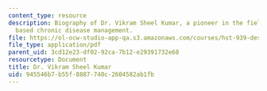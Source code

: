 ```yaml
---
content_type: resource
description: Biography of Dr. Vikram Sheel Kumar, a pioneer in the field of community
  based chronic disease management.
file: https://ol-ocw-studio-app-qa.s3.amazonaws.com/courses/hst-939-designing-and-sustaining-technology-innovation-for-global-health-practice-spring-2008/945546b7b55f8887740c2604582ab1fb_vikram_bio.pdf
file_type: application/pdf
parent_uid: 3cd12e23-df02-92ca-7b12-e29391732e68
resourcetype: Document
title: Dr. Vikram Sheel Kumar
uid: 945546b7-b55f-8887-740c-2604582ab1fb
---
```

